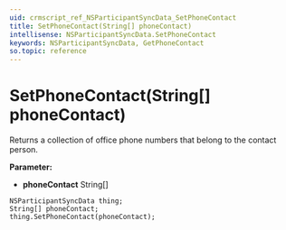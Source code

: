 ```yaml
---
uid: crmscript_ref_NSParticipantSyncData_SetPhoneContact
title: SetPhoneContact(String[] phoneContact)
intellisense: NSParticipantSyncData.SetPhoneContact
keywords: NSParticipantSyncData, GetPhoneContact
so.topic: reference
---
```


# SetPhoneContact(String[] phoneContact)

Returns a collection of office phone numbers that belong to the contact person.

**Parameter:** 
 - **phoneContact** String[]

```crmscript
NSParticipantSyncData thing;
String[] phoneContact;
thing.SetPhoneContact(phoneContact);
```

